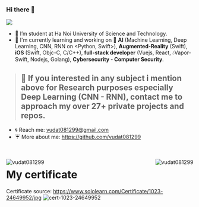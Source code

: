### Hi there 👋

<!--
**vudat081299/vudat081299** is a ✨ _special_ ✨ repository because its `README.md` (this file) appears on your GitHub profile.

Here are some ideas to get you started:

- Link emoji on github: https://www.webfx.com/tools/emoji-cheat-sheet/ 

- 🔭 I’m currently working on ...
- 🌱 I’m currently learning ...
- 👯 I’m looking to collaborate on ...
- 🤔 I’m looking for help with ...
- 💬 Ask me about ...
- 📫 How to reach me: ...
- 😄 Pronouns: ...
- ⚡ Fun fact: ...
-->

![](https://komarev.com/ghpvc/?username=your-github-username&style=flat-square)

- :honeybee: I’m student at Ha Noi University of Science and Technology.
- :pig_nose: I'm currently learning and working on :brain: **AI** (Machine Learning, Deep Learning, CNN, RNN on <Python, Swift>), **Augmented-Reality** (Swift), **iOS** (Swift, Objc-C, C/C++), **full-stack developer** (Vuejs, React, :droplet:Vapor-Swift, Nodejs, Golang), **Cybersecurity - Computer Security**.
> ## :rocket: If you interested in any subject i mention above for **Research purposes** especially Deep Learning (CNN - RNN), contact me to approach my **over 27+ private projects and repos**.
- :cyclone: Reach me: <a href="vudat081299@gmail.com" target="_blank">vudat081299@gmail.com</a>
- :umbrella: More about me: <a href="https://github.com/vudat081299" target="_blank">https://github.com/vudat081299</a>
<br/>

<p><img align="left" src="https://github-readme-stats.vercel.app/api/top-langs/?username=vudat081299&layout=compact&hide=html&layout=compact" alt="vudat081299"/></p>
<p><img align="right" src="https://github-readme-stats.vercel.app/api?username=vudat081299&show_icons=true" alt="vudat081299"/></p>

# My certificate 
Certificate source: https://www.sololearn.com/Certificate/1023-24649952/jpg
![cert-1023-24649952](https://user-images.githubusercontent.com/55421234/149750560-6fe84e0a-57b0-464a-a2a8-7a149891da58.jpg)

